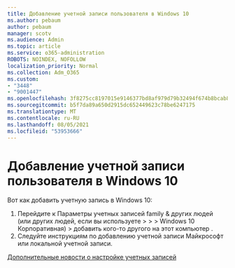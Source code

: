 ```yaml
---
title: Добавление учетной записи пользователя в Windows 10
ms.author: pebaum
author: pebaum
manager: scotv
ms.audience: Admin
ms.topic: article
ms.service: o365-administration
ROBOTS: NOINDEX, NOFOLLOW
localization_priority: Normal
ms.collection: Adm_O365
ms.custom:
- "3448"
- "9001447"
ms.openlocfilehash: 3f8275cc8197015e9146377bd8af979d79b32494f674b8bcab8df310d69e4a14
ms.sourcegitcommit: b5f7da89a650d2915dc652449623c78be6247175
ms.translationtype: MT
ms.contentlocale: ru-RU
ms.lasthandoff: 08/05/2021
ms.locfileid: "53953666"
---
```

# <a name="add-a-user-account-in-windows-10"></a>Добавление учетной записи пользователя в Windows 10

Вот как добавить учетную запись в Windows 10:

1. Перейдите к Параметры учетных записей family & других людей (или других людей, если вы используете  >    >    >   Windows 10 Корпоративная) >  добавить кого-то другого на этот компьютер .
2. Следуйте инструкциям по добавлению учетной записи Майкрософт или локальной учетной записи.

[Дополнительные новости о настройке учетных записей](https://support.microsoft.com/help/17197/)